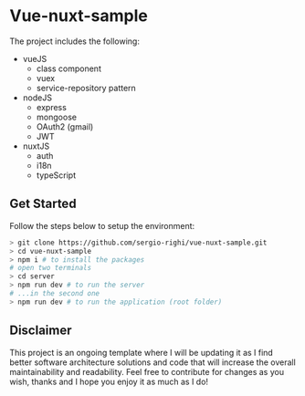 # Vue-nuxt-sample

The project includes the following:

- vueJS
  - class component
  - vuex
  - service-repository pattern
- nodeJS
  - express
  - mongoose
  - OAuth2 (gmail)
  - JWT
- nuxtJS
  - auth
  - i18n
  - typeScript

## Get Started

Follow the steps below to setup the environment:

```bash
> git clone https://github.com/sergio-righi/vue-nuxt-sample.git
> cd vue-nuxt-sample
> npm i # to install the packages
# open two terminals
> cd server
> npm run dev # to run the server
# ...in the second one
> npm run dev # to run the application (root folder)
```

## Disclaimer

This project is an ongoing template where I will be updating it as I find better software architecture solutions and code that will increase the overall maintainability and readability. Feel free to contribute for changes as you wish, thanks and I hope you enjoy it as much as I do!
